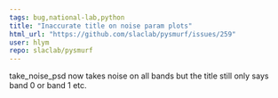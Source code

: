 ```yaml
---
tags: bug,national-lab,python
title: "Inaccurate title on noise param plots"
html_url: "https://github.com/slaclab/pysmurf/issues/259"
user: hlym
repo: slaclab/pysmurf
---
```


take_noise_psd now takes noise on all bands but the title still only says band 0 or band 1 etc. 
